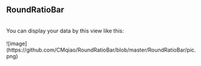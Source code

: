 <h2>RoundRatioBar</h2><br/>
     You can display your data by this view like this:<br/><br/>
      ![image](https://github.com/CMqiao/RoundRatioBar/blob/master/RoundRatioBar/pic.png)
     
